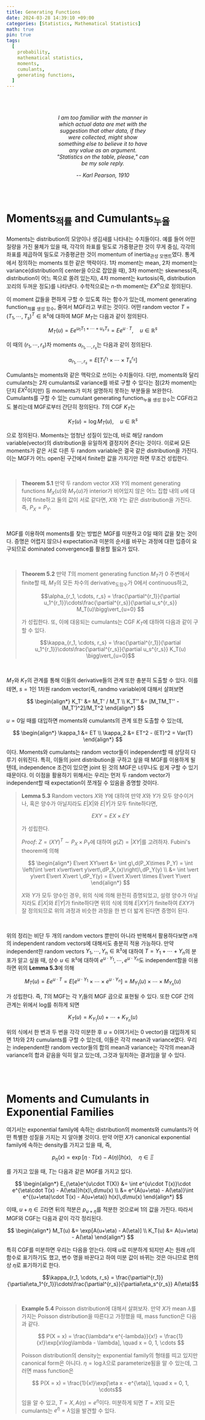 ```yaml
---
title: Generating Functions
date: 2024-03-28 14:39:10 +09:00
categories: [Statistics, Mathematical Statistics]
math: true
pin: true
tags:
  [
    probability,
    mathematical statistics,
    moments,
    cumulants,
    generating functions,
  ]
---
```


<br>
<br>
<br>

<center><div style="width:48%"><i>
I am too familiar with the manner in which actual data are met with the suggestion that other data, if they were collected, might show something else to believe it to have any value as an argument. "Statistics on the table, please," can be my sole reply. <br>

-- Karl Pearson, 1910
</i></div></center>


<br>
<br>

# Moments<sub>적률</sub> and Cumulants<sub>누율</sub>

Moments는 distribution의 모양이나 생김새를 나타내는 수치들이다. 예를 들어 어떤 질량을 가진 물체가 있을 때, 각각의 좌표를 밀도로 가중평균한 것이 무게 중심, 각각의 좌표를 제곱하여 밀도로 가중평균한 것이 momentum of inertia<sub>관성 모멘트</sub>였다. 통계에서 정의하는 moments 또한 같은 맥락이다. 1차 moment는 mean, 2차 moment는 variance(distribution의 center을 0으로 잡았을 때), 3차 moment는 skewness(즉, distribution이 어느 쪽으로 쏠려 있는지), 4차 moment는 kurtosis(즉, distribution 꼬리의 두꺼운 정도)를 나타낸다. 수학적으로는 $n$-th moment는 $EX^n$으로 정의된다.

이 moment 값들을 편하게 구할 수 있도록 하는 함수가 있는데, moment generating function<sub>적률 생성 함수</sub>, 줄여서 MGF라고 부르는 것이다. 어떤 random vector $T = (T_1, \cdots, T_s)^T\in\mathbb{R}^s$에 대하여 MGF $M_T$는 다음과 같이 정의된다.

$$M_T(u) = E e^{u_1T_1 +\cdots+ u_sT_s} = E e^{u\cdot T}, \quad u\in\mathbb{R}^s$$

이 때의 $(r_1, \cdots, r_s)$차 moments $\alpha_{r_1, \cdots, r_s}$는 다음과 같이 정의된다.

$$\alpha_{r_1, \cdots, r_s} = E[T_1^{r_1}\times\cdots\times T_s^{r_s}]$$

Cumulants는 moments와 같은 맥락으로 쓰이는 수치들이다. 다만, moments와 달리 cumulants는 2차 cumulants로 variance를 바로 구할 수 있다는 점(2차 moment는 단지 $EX^2$이지만) 등 moments가 미처 설명하지 못하는 부분들을 보완한다. Cumulants를 구할 수 있는 cumulant generating function<sub>누율 생성 함수</sub>는 CGF라고도 불리는데 MGF로부터 간단히 정의된다. $T$의 CGF $K_T$는

$$ K_T(u) = \log M_T(u), \quad u\in\mathbb{R}^s$$

으로 정의된다. Moments는 엄청난 성질이 있는데, 바로 해당 random variable(vector)의 distribution을 유일하게 결정지어 준다는 것이다. 이로써 모든 moments가 같은 서로 다른 두 random variable은 결국 같은 distribution을 가진다. 이는 MGF가 어느 open된 구간에서 finite한 값을 가지기만 하면 무조건 성립한다.

<br>

> **Theorem 5.1** 만약 두 random vector $X$와 $Y$의 moment generating functions $M_X(u)$와 $M_Y(u)$가 interior가 비어있지 않은 어느 집합 내의 $u$에 대하여 finite하고 둘의 값이 서로 같다면, $X$와 $Y$는 같은 distribution을 가진다. 즉, $P_X = P_Y$.

<br>

MGF를 이용하여 moments를 찾는 방법은 MGF를 미분하고 0일 때의 값을 찾는 것이다. 증명은 어렵지 않으나 expectation과 미분의 순서를 바꾸는 과정에 대한 입증이 요구되므로 dominated convergence를 활용할 필요가 있다. 

<br>

> **Theorem 5.2** 만약 $T$의 moment generating function $M_T$가 0 주변에서 finite할 때, $M_T$의 모든 차수의 derivative<sub>도함수</sub>가 0에서 continuous하고,
>
> $$\alpha_{r_1, \cdots, r_s} = \frac{\partial^{r_1}}{\partial u_1^{r_1}}\cdots\frac{\partial^{r_s}}{\partial u_s^{r_s}} M_T(u)\bigg\vert_{u=0} $$
>
> 가 성립한다. 또, 이에 대응되는 cumulants는 CGF $K_T$에 대하여 다음과 같이 구할 수 있다.
>
> $$\kappa_{r_1, \cdots, r_s} = \frac{\partial^{r_1}}{\partial u_1^{r_1}}\cdots\frac{\partial^{r_s}}{\partial u_s^{r_s}} K_T(u) \bigg\vert_{u=0}$$
>

<br>

$M_T$와 $K_T$의 관계를 통해 이들의 derivative들의 관계 또한 충분히 도출할 수 있다. 이를 테면, $s = 1$인 1차원 random vector(즉, randmo variable)에 대해서 살펴보면

$$
\begin{align*}
K_T' &= M_T' / M_T \\
K_T'' &= [M_TM_T'' - (M_T')^2]/M_T^2 
\end{align*}
$$

$u=0$일 때를 대입하면 moments와 cumulants의 관계 또한 도출할 수 있는데,

$$
\begin{align*}
\kappa_1 &= ET \\
\kappa_2 &= ET^2 - (ET)^2 = Var(T)
\end{align*}
$$

이다. Moments와 cumulants는 random vector들이 independent할 때 상당히 다루기 쉬워진다. 특히, 이들의 joint distribution을 구하고 싶을 때 MGF를 이용하게 될 텐데, independence 조건이 있으면 joint 된 것의 MGF은 너무나도 쉽게 구할 수 있기 때문이다. 이 이점을 활용하기 위해서는 우리는 먼저 두 random vector가 independent할 때 expectation이 쪼개질 수 있음을 증명할 것이다.

> **Lemma 5.3** Random vectors $X$와 $Y$에 대하여 만약 $X$와 $Y$가 모두 양수이거나, 혹은 양수가 아닐지라도 $E\vert X\vert$와 $E\vert Y\vert$가 모두 finite하다면, 
>
> $$ EXY = EX\times EY$$
>
> 가 성립한다.
>
> *Proof*: $Z = (X Y)^T \sim P_X\times P_Y$에 대하여 $g(Z) = \vert XY\vert$를 고려하자. Fubini's theorem에 의해
>
> $$
> \begin{align*} E\vert XY\vert &= \int g\,d(P_X\times P_Y) = \int \left(\int \vert x\vert\vert y\vert\,dP_X,(x)\right)\,dP_Y(y) \\
> &= \int \vert y\vert E\vert X\vert \,dP_Y(y) = E\vert X\vert \times E\vert Y\vert
> \end{align*}
> $$
>
> $X$와 $Y$가 모두 양수인 경우, 위의 식에 의해 완전히 증명되었고, 설령 양수가 아닐지라도 $E\vert X\vert$와 $E\vert Y\vert$가 finite하다면 위의 식에 의해 $E\vert XY\vert$가 finite하여 $EXY$가 잘 정의되므로 위의 과정과 비슷한 과정을 한 번 더 밟게 된다면 증명이 된다.
>

<br>

위의 정리는 비단 두 개의 random vectors 뿐만이 아니라 반복해서 활용하다보면 $n$개의 independent random vectors에 대해서도 충분히 적용 가능하다. 만약 independent한 random vectors $Y_1, \cdots, Y_n\in\mathbb{R}^s$에 대하여 $T = Y_1+\cdots+ Y_n$의 분포가 알고 싶을 때, 상수 $u\in\mathbb{R}^s$에 대하여 $e^{u\cdot Y_1}, \cdots, e^{u\cdot Y_n}$도 independent함을 이용하면 위의 **Lemma 5.3**에 의해

$$ M_T(u) = Ee^{u\cdot T} = E[e^{u\cdot Y_1}\times\cdots\times e^{u\cdot Y_n}]=M_{Y_1}(u)\times\cdots\times M_{Y_n}(u) $$

가 성립한다. 즉, $T$의 MGF는 각 $Y_i$들의 MGF 곱으로 표현될 수 있다. 또한 CGF 간의 관계는 위에서 log를 취하게 되면

$$K_T(u) = K_{Y_1}(u) +\cdots + K_{Y_n}(u)$$

위의 식에서 한 번과 두 번을 각각 미분한 후 $u = 0$(여기서는 0 vector)을 대입하게 되면 1차와 2차 cumulants를 구할 수 있는데, 이들은 각각 mean과 variance였다. 우리는 independent한 random vector들의 합의 mean과 variance는 각각의 mean과 variance의 합과 같음을 익히 알고 있는데, 그것과 일치하는 결과임을 알 수 있다.

<br>
<br>

# Moments and Cumulants in Exponential Families

여기서는 exponential family에 속하는 distribution의 moments와 cumulants가 어떤 특별한 성질을 가지는 지 알아볼 것이다. 만약 어떤 $X$가 canonical exponential family에 속하는 density를 가지고 있을 때, 즉,

$$ p_{\eta}(x) = \exp\left[\eta\cdot T(x) - A(\eta)\right]h(x), \quad \eta\in\Xi $$

를 가지고 있을 때, $T$는 다음과 같은 MGF를 가지고 있다.

$$ 
\begin{align*}
E_{\eta}e^{u\cdot T(X)} &= \int e^{u\cdot T(x)}\cdot e^{\eta\cdot T(x) - A(\eta)}h(x)\,d\mu(x) \\
&= e^{A(u+\eta) - A(\eta)}\int e^{(u+\eta)\cdot T(x) - A(u+\eta)} h(x)\,d\mu(x)
\end{align*}
$$

이때, $u+\eta\in\Xi$라면 뒤의 적분은 $p_{u+\eta}$를 적분한 것으로써 1의 값을 가진다. 따라서 MGF와 CGF는 다음과 같이 각각 정리된다.

$$
\begin{align*}
M_T(u) &= \exp[A(u+\eta) - A(\eta)] \\
K_T(u) &= A(u+\eta) - A(\eta)
\end{align*}
$$

특히 CGF를 미분하면 우리는 다음을 얻는다. 이때 $u$로 미분하게 되지만 $A$는 원래 $\eta$의 함수로 표기하기도 했고, 변수 명을 바꾼다고 하여 미분 값이 바뀌는 것은 아니므로 편의상 $\eta$로 표기하기로 한다.

$$\kappa_{r_1, \cdots, r_s} = \frac{\partial^{r_1}}{\partial\eta_1^{r_1}}\cdots\frac{\partial^{r_s}}{\partial\eta_s^{r_s}} A(\eta)$$

<br>

> **Example 5.4** Poisson distribution에 대해서 살펴보자. 만약 $X$가 mean $\lambda$를 가지는 Poisson distribution을 따른다고 가정했을 때, mass function은 다음과 같다.
>
> $$ P(X = x) = \frac{\lambda^x e^{-lambda}}{x!} = \frac{1}{x!}\exp[x\log\lambda - \lambda], \quad x = 0, 1, \cdots $$
>
> Poisson distribution의 density는 exponential family의 형태를 띠고 있지만 canonical form은 아니다. $\eta = \log\lambda$으로 parameterize됨을 알 수 있는데, 그러면 mass function은
>
> $$ P(X = x) = \frac{1}{x!}\exp[\eta x - e^{\eta}], \quad x = 0, 1, \cdots$$
>
> 임을 알 수 있고, $T = X, A(\eta) = e^{\eta}$이다. 미분하게 되면 $T = X$의 모든 cumulants는 $e^{\eta} = \lambda$임을 발견할 수 있다.
>

<br>

